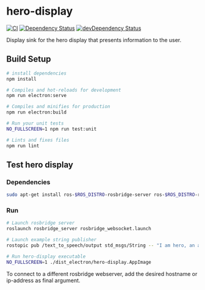 # hero-display

[![CI][gh-actions-image]][gh-actions-url] [![Dependency Status][daviddm-image]][daviddm-url] [![devDependency Status][daviddm-image-dev]][daviddm-url-dev]

Display sink for the hero display that presents information to the user.

## Build Setup

```bash
# install dependencies
npm install

# Compiles and hot-reloads for development
npm run electron:serve

# Compiles and minifies for production
npm run electron:build

# Run your unit tests
NO_FULLSCREEN=1 npm run test:unit

# Lints and fixes files
npm run lint
```

## Test hero display

### Dependencies

```bash
sudo apt-get install ros-$ROS_DISTRO-rosbridge-server ros-$ROS_DISTRO-rostopic
```

### Run

```bash
# Launch rosbridge server
roslaunch rosbridge_server rosbridge_websocket.launch

# Launch example string publisher
rostopic pub /text_to_speech/output std_msgs/String -- "I am hero, an awesome robot!"

# Run hero-display executable
NO_FULLSCREEN=1 ./dist_electron/hero-display.AppImage
```

To connect to a different rosbridge webserver,
add the desired hostname or ip-address as final argument.

[gh-actions-image]: https://github.com/tue-robotics/hero-display/workflows/CI/badge.svg
[gh-actions-url]: https://github.com/tue-robotics/hero-display/actions

[daviddm-image]: https://david-dm.org/tue-robotics/hero-display/status.svg
[daviddm-url]: https://david-dm.org/tue-robotics/hero-display
[daviddm-image-dev]: https://david-dm.org/tue-robotics/hero-display/dev-status.svg
[daviddm-url-dev]: https://david-dm.org/tue-robotics/hero-display?type=dev
